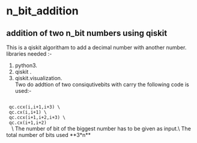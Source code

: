 # n_bit_addition
## addition of two n_bit numbers using qiskit
This is a qiskit algoritham to add a decimal number with another number.\
libraries needed :-
  1. python3.
  2. qiskit .
  3. qiskit.visualization.\
Two do addtion of two consiqutivebits with carry the following code is used:-
<code block>
 qc.ccx(i,i+1,i+3) \
 qc.cx(i,i+1) \
 qc.ccx(i+1,i+2,i+3) \
 qc.cx(i+1,i+2)
  </code block>\
The number of bit of the biggest number has to be given as input.\
The total number of bits used **3*n**
